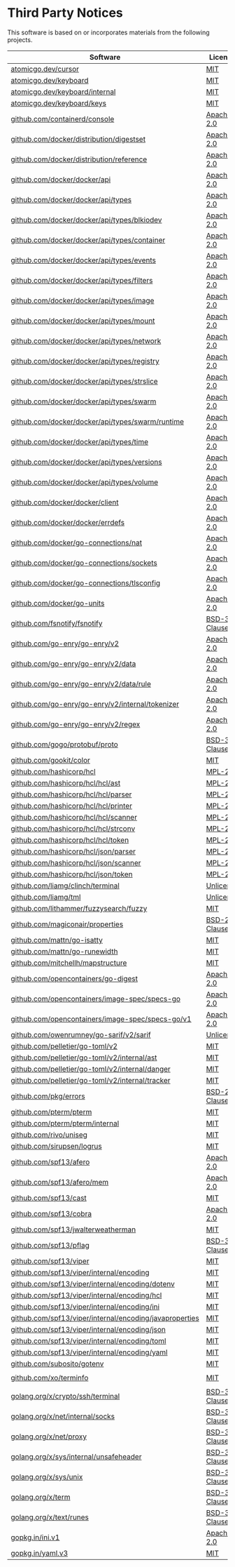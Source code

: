 # Third Party Notices
This software is based on or incorporates materials from the following projects. 

| Software | License | Version |
| --- | --- | --- |
|[atomicgo.dev/cursor](https://pkg.go.dev/atomicgo.dev/cursor)|[MIT](http://opensource.org/licenses/mit-license.php)|`v0.1.1`|
|[atomicgo.dev/keyboard](https://pkg.go.dev/atomicgo.dev/keyboard)|[MIT](http://opensource.org/licenses/mit-license.php)|`v0.2.8`|
|[atomicgo.dev/keyboard/internal](https://pkg.go.dev/atomicgo.dev/keyboard/internal)|[MIT](http://opensource.org/licenses/mit-license.php)|`v0.2.8`|
|[atomicgo.dev/keyboard/keys](https://pkg.go.dev/atomicgo.dev/keyboard/keys)|[MIT](http://opensource.org/licenses/mit-license.php)|`v0.2.8`|
|[github.com/containerd/console](https://pkg.go.dev/github.com/containerd/console)|[Apache-2.0](http://www.apache.org/licenses/)|`v1.0.3`|
|[github.com/docker/distribution/digestset](https://pkg.go.dev/github.com/docker/distribution/digestset)|[Apache-2.0](http://www.apache.org/licenses/)|`v2.8.1+incompatible`|
|[github.com/docker/distribution/reference](https://pkg.go.dev/github.com/docker/distribution/reference)|[Apache-2.0](http://www.apache.org/licenses/)|`v2.8.1+incompatible`|
|[github.com/docker/docker/api](https://pkg.go.dev/github.com/docker/docker/api)|[Apache-2.0](http://www.apache.org/licenses/)|`v20.10.17+incompatible`|
|[github.com/docker/docker/api/types](https://pkg.go.dev/github.com/docker/docker/api/types)|[Apache-2.0](http://www.apache.org/licenses/)|`v20.10.17+incompatible`|
|[github.com/docker/docker/api/types/blkiodev](https://pkg.go.dev/github.com/docker/docker/api/types/blkiodev)|[Apache-2.0](http://www.apache.org/licenses/)|`v20.10.17+incompatible`|
|[github.com/docker/docker/api/types/container](https://pkg.go.dev/github.com/docker/docker/api/types/container)|[Apache-2.0](http://www.apache.org/licenses/)|`v20.10.17+incompatible`|
|[github.com/docker/docker/api/types/events](https://pkg.go.dev/github.com/docker/docker/api/types/events)|[Apache-2.0](http://www.apache.org/licenses/)|`v20.10.17+incompatible`|
|[github.com/docker/docker/api/types/filters](https://pkg.go.dev/github.com/docker/docker/api/types/filters)|[Apache-2.0](http://www.apache.org/licenses/)|`v20.10.17+incompatible`|
|[github.com/docker/docker/api/types/image](https://pkg.go.dev/github.com/docker/docker/api/types/image)|[Apache-2.0](http://www.apache.org/licenses/)|`v20.10.17+incompatible`|
|[github.com/docker/docker/api/types/mount](https://pkg.go.dev/github.com/docker/docker/api/types/mount)|[Apache-2.0](http://www.apache.org/licenses/)|`v20.10.17+incompatible`|
|[github.com/docker/docker/api/types/network](https://pkg.go.dev/github.com/docker/docker/api/types/network)|[Apache-2.0](http://www.apache.org/licenses/)|`v20.10.17+incompatible`|
|[github.com/docker/docker/api/types/registry](https://pkg.go.dev/github.com/docker/docker/api/types/registry)|[Apache-2.0](http://www.apache.org/licenses/)|`v20.10.17+incompatible`|
|[github.com/docker/docker/api/types/strslice](https://pkg.go.dev/github.com/docker/docker/api/types/strslice)|[Apache-2.0](http://www.apache.org/licenses/)|`v20.10.17+incompatible`|
|[github.com/docker/docker/api/types/swarm](https://pkg.go.dev/github.com/docker/docker/api/types/swarm)|[Apache-2.0](http://www.apache.org/licenses/)|`v20.10.17+incompatible`|
|[github.com/docker/docker/api/types/swarm/runtime](https://pkg.go.dev/github.com/docker/docker/api/types/swarm/runtime)|[Apache-2.0](http://www.apache.org/licenses/)|`v20.10.17+incompatible`|
|[github.com/docker/docker/api/types/time](https://pkg.go.dev/github.com/docker/docker/api/types/time)|[Apache-2.0](http://www.apache.org/licenses/)|`v20.10.17+incompatible`|
|[github.com/docker/docker/api/types/versions](https://pkg.go.dev/github.com/docker/docker/api/types/versions)|[Apache-2.0](http://www.apache.org/licenses/)|`v20.10.17+incompatible`|
|[github.com/docker/docker/api/types/volume](https://pkg.go.dev/github.com/docker/docker/api/types/volume)|[Apache-2.0](http://www.apache.org/licenses/)|`v20.10.17+incompatible`|
|[github.com/docker/docker/client](https://pkg.go.dev/github.com/docker/docker/client)|[Apache-2.0](http://www.apache.org/licenses/)|`v20.10.17+incompatible`|
|[github.com/docker/docker/errdefs](https://pkg.go.dev/github.com/docker/docker/errdefs)|[Apache-2.0](http://www.apache.org/licenses/)|`v20.10.17+incompatible`|
|[github.com/docker/go-connections/nat](https://pkg.go.dev/github.com/docker/go-connections/nat)|[Apache-2.0](http://www.apache.org/licenses/)|`v0.4.0`|
|[github.com/docker/go-connections/sockets](https://pkg.go.dev/github.com/docker/go-connections/sockets)|[Apache-2.0](http://www.apache.org/licenses/)|`v0.4.0`|
|[github.com/docker/go-connections/tlsconfig](https://pkg.go.dev/github.com/docker/go-connections/tlsconfig)|[Apache-2.0](http://www.apache.org/licenses/)|`v0.4.0`|
|[github.com/docker/go-units](https://pkg.go.dev/github.com/docker/go-units)|[Apache-2.0](http://www.apache.org/licenses/)|`v0.4.0`|
|[github.com/fsnotify/fsnotify](https://pkg.go.dev/github.com/fsnotify/fsnotify)|[BSD-3-Clause](http://www.opensource.org/licenses/BSD-3-Clause)|`v1.5.4`|
|[github.com/go-enry/go-enry/v2](https://pkg.go.dev/github.com/go-enry/go-enry/v2)|[Apache-2.0](http://www.apache.org/licenses/)|`v2.8.2`|
|[github.com/go-enry/go-enry/v2/data](https://pkg.go.dev/github.com/go-enry/go-enry/v2/data)|[Apache-2.0](http://www.apache.org/licenses/)|`v2.8.2`|
|[github.com/go-enry/go-enry/v2/data/rule](https://pkg.go.dev/github.com/go-enry/go-enry/v2/data/rule)|[Apache-2.0](http://www.apache.org/licenses/)|`v2.8.2`|
|[github.com/go-enry/go-enry/v2/internal/tokenizer](https://pkg.go.dev/github.com/go-enry/go-enry/v2/internal/tokenizer)|[Apache-2.0](http://www.apache.org/licenses/)|`v2.8.2`|
|[github.com/go-enry/go-enry/v2/regex](https://pkg.go.dev/github.com/go-enry/go-enry/v2/regex)|[Apache-2.0](http://www.apache.org/licenses/)|`v2.8.2`|
|[github.com/gogo/protobuf/proto](https://pkg.go.dev/github.com/gogo/protobuf/proto)|[BSD-3-Clause](http://www.opensource.org/licenses/BSD-3-Clause)|`v1.3.2`|
|[github.com/gookit/color](https://pkg.go.dev/github.com/gookit/color)|[MIT](http://opensource.org/licenses/mit-license.php)|`v1.5.0`|
|[github.com/hashicorp/hcl](https://pkg.go.dev/github.com/hashicorp/hcl)|[MPL-2.0](http://mpl.mozilla.org/2012/01/03/announcing-mpl-2-0/)|`v1.0.0`|
|[github.com/hashicorp/hcl/hcl/ast](https://pkg.go.dev/github.com/hashicorp/hcl/hcl/ast)|[MPL-2.0](http://mpl.mozilla.org/2012/01/03/announcing-mpl-2-0/)|`v1.0.0`|
|[github.com/hashicorp/hcl/hcl/parser](https://pkg.go.dev/github.com/hashicorp/hcl/hcl/parser)|[MPL-2.0](http://mpl.mozilla.org/2012/01/03/announcing-mpl-2-0/)|`v1.0.0`|
|[github.com/hashicorp/hcl/hcl/printer](https://pkg.go.dev/github.com/hashicorp/hcl/hcl/printer)|[MPL-2.0](http://mpl.mozilla.org/2012/01/03/announcing-mpl-2-0/)|`v1.0.0`|
|[github.com/hashicorp/hcl/hcl/scanner](https://pkg.go.dev/github.com/hashicorp/hcl/hcl/scanner)|[MPL-2.0](http://mpl.mozilla.org/2012/01/03/announcing-mpl-2-0/)|`v1.0.0`|
|[github.com/hashicorp/hcl/hcl/strconv](https://pkg.go.dev/github.com/hashicorp/hcl/hcl/strconv)|[MPL-2.0](http://mpl.mozilla.org/2012/01/03/announcing-mpl-2-0/)|`v1.0.0`|
|[github.com/hashicorp/hcl/hcl/token](https://pkg.go.dev/github.com/hashicorp/hcl/hcl/token)|[MPL-2.0](http://mpl.mozilla.org/2012/01/03/announcing-mpl-2-0/)|`v1.0.0`|
|[github.com/hashicorp/hcl/json/parser](https://pkg.go.dev/github.com/hashicorp/hcl/json/parser)|[MPL-2.0](http://mpl.mozilla.org/2012/01/03/announcing-mpl-2-0/)|`v1.0.0`|
|[github.com/hashicorp/hcl/json/scanner](https://pkg.go.dev/github.com/hashicorp/hcl/json/scanner)|[MPL-2.0](http://mpl.mozilla.org/2012/01/03/announcing-mpl-2-0/)|`v1.0.0`|
|[github.com/hashicorp/hcl/json/token](https://pkg.go.dev/github.com/hashicorp/hcl/json/token)|[MPL-2.0](http://mpl.mozilla.org/2012/01/03/announcing-mpl-2-0/)|`v1.0.0`|
|[github.com/liamg/clinch/terminal](https://pkg.go.dev/github.com/liamg/clinch/terminal)|[Unlicense](http://unlicense.org/)|`v1.6.1`|
|[github.com/liamg/tml](https://pkg.go.dev/github.com/liamg/tml)|[Unlicense](http://unlicense.org/)|`v0.3.0`|
|[github.com/lithammer/fuzzysearch/fuzzy](https://pkg.go.dev/github.com/lithammer/fuzzysearch/fuzzy)|[MIT](http://opensource.org/licenses/mit-license.php)|`v1.1.5`|
|[github.com/magiconair/properties](https://pkg.go.dev/github.com/magiconair/properties)|[BSD-2-Clause](http://www.opensource.org/licenses/BSD-2-Clause)|`v1.8.6`|
|[github.com/mattn/go-isatty](https://pkg.go.dev/github.com/mattn/go-isatty)|[MIT](http://opensource.org/licenses/mit-license.php)|`v0.0.14`|
|[github.com/mattn/go-runewidth](https://pkg.go.dev/github.com/mattn/go-runewidth)|[MIT](http://opensource.org/licenses/mit-license.php)|`v0.0.13`|
|[github.com/mitchellh/mapstructure](https://pkg.go.dev/github.com/mitchellh/mapstructure)|[MIT](http://opensource.org/licenses/mit-license.php)|`v1.5.0`|
|[github.com/opencontainers/go-digest](https://pkg.go.dev/github.com/opencontainers/go-digest)|[Apache-2.0](http://www.apache.org/licenses/)|`v1.0.0`|
|[github.com/opencontainers/image-spec/specs-go](https://pkg.go.dev/github.com/opencontainers/image-spec/specs-go)|[Apache-2.0](http://www.apache.org/licenses/)|`v1.0.2`|
|[github.com/opencontainers/image-spec/specs-go/v1](https://pkg.go.dev/github.com/opencontainers/image-spec/specs-go/v1)|[Apache-2.0](http://www.apache.org/licenses/)|`v1.0.2`|
|[github.com/owenrumney/go-sarif/v2/sarif](https://pkg.go.dev/github.com/owenrumney/go-sarif/v2/sarif)|[Unlicense](http://unlicense.org/)|`v2.1.2`|
|[github.com/pelletier/go-toml/v2](https://pkg.go.dev/github.com/pelletier/go-toml/v2)|[MIT](http://opensource.org/licenses/mit-license.php)|`v2.0.1`|
|[github.com/pelletier/go-toml/v2/internal/ast](https://pkg.go.dev/github.com/pelletier/go-toml/v2/internal/ast)|[MIT](http://opensource.org/licenses/mit-license.php)|`v2.0.1`|
|[github.com/pelletier/go-toml/v2/internal/danger](https://pkg.go.dev/github.com/pelletier/go-toml/v2/internal/danger)|[MIT](http://opensource.org/licenses/mit-license.php)|`v2.0.1`|
|[github.com/pelletier/go-toml/v2/internal/tracker](https://pkg.go.dev/github.com/pelletier/go-toml/v2/internal/tracker)|[MIT](http://opensource.org/licenses/mit-license.php)|`v2.0.1`|
|[github.com/pkg/errors](https://pkg.go.dev/github.com/pkg/errors)|[BSD-2-Clause](http://www.opensource.org/licenses/BSD-2-Clause)|`v0.9.1`|
|[github.com/pterm/pterm](https://pkg.go.dev/github.com/pterm/pterm)|[MIT](http://opensource.org/licenses/mit-license.php)|`v0.12.42`|
|[github.com/pterm/pterm/internal](https://pkg.go.dev/github.com/pterm/pterm/internal)|[MIT](http://opensource.org/licenses/mit-license.php)|`v0.12.42`|
|[github.com/rivo/uniseg](https://pkg.go.dev/github.com/rivo/uniseg)|[MIT](http://opensource.org/licenses/mit-license.php)|`v0.2.0`|
|[github.com/sirupsen/logrus](https://pkg.go.dev/github.com/sirupsen/logrus)|[MIT](http://opensource.org/licenses/mit-license.php)|`v1.8.1`|
|[github.com/spf13/afero](https://pkg.go.dev/github.com/spf13/afero)|[Apache-2.0](http://www.apache.org/licenses/)|`v1.8.2`|
|[github.com/spf13/afero/mem](https://pkg.go.dev/github.com/spf13/afero/mem)|[Apache-2.0](http://www.apache.org/licenses/)|`v1.8.2`|
|[github.com/spf13/cast](https://pkg.go.dev/github.com/spf13/cast)|[MIT](http://opensource.org/licenses/mit-license.php)|`v1.5.0`|
|[github.com/spf13/cobra](https://pkg.go.dev/github.com/spf13/cobra)|[Apache-2.0](http://www.apache.org/licenses/)|`v1.4.0`|
|[github.com/spf13/jwalterweatherman](https://pkg.go.dev/github.com/spf13/jwalterweatherman)|[MIT](http://opensource.org/licenses/mit-license.php)|`v1.1.0`|
|[github.com/spf13/pflag](https://pkg.go.dev/github.com/spf13/pflag)|[BSD-3-Clause](http://www.opensource.org/licenses/BSD-3-Clause)|`v1.0.5`|
|[github.com/spf13/viper](https://pkg.go.dev/github.com/spf13/viper)|[MIT](http://opensource.org/licenses/mit-license.php)|`v1.12.0`|
|[github.com/spf13/viper/internal/encoding](https://pkg.go.dev/github.com/spf13/viper/internal/encoding)|[MIT](http://opensource.org/licenses/mit-license.php)|`v1.12.0`|
|[github.com/spf13/viper/internal/encoding/dotenv](https://pkg.go.dev/github.com/spf13/viper/internal/encoding/dotenv)|[MIT](http://opensource.org/licenses/mit-license.php)|`v1.12.0`|
|[github.com/spf13/viper/internal/encoding/hcl](https://pkg.go.dev/github.com/spf13/viper/internal/encoding/hcl)|[MIT](http://opensource.org/licenses/mit-license.php)|`v1.12.0`|
|[github.com/spf13/viper/internal/encoding/ini](https://pkg.go.dev/github.com/spf13/viper/internal/encoding/ini)|[MIT](http://opensource.org/licenses/mit-license.php)|`v1.12.0`|
|[github.com/spf13/viper/internal/encoding/javaproperties](https://pkg.go.dev/github.com/spf13/viper/internal/encoding/javaproperties)|[MIT](http://opensource.org/licenses/mit-license.php)|`v1.12.0`|
|[github.com/spf13/viper/internal/encoding/json](https://pkg.go.dev/github.com/spf13/viper/internal/encoding/json)|[MIT](http://opensource.org/licenses/mit-license.php)|`v1.12.0`|
|[github.com/spf13/viper/internal/encoding/toml](https://pkg.go.dev/github.com/spf13/viper/internal/encoding/toml)|[MIT](http://opensource.org/licenses/mit-license.php)|`v1.12.0`|
|[github.com/spf13/viper/internal/encoding/yaml](https://pkg.go.dev/github.com/spf13/viper/internal/encoding/yaml)|[MIT](http://opensource.org/licenses/mit-license.php)|`v1.12.0`|
|[github.com/subosito/gotenv](https://pkg.go.dev/github.com/subosito/gotenv)|[MIT](http://opensource.org/licenses/mit-license.php)|`v1.3.0`|
|[github.com/xo/terminfo](https://pkg.go.dev/github.com/xo/terminfo)|[MIT](http://opensource.org/licenses/mit-license.php)|`v0.0.0-20210125001918-ca9a967f8778`|
|[golang.org/x/crypto/ssh/terminal](https://pkg.go.dev/golang.org/x/crypto/ssh/terminal)|[BSD-3-Clause](http://www.opensource.org/licenses/BSD-3-Clause)|`v0.0.0-20220411220226-7b82a4e95df4`|
|[golang.org/x/net/internal/socks](https://pkg.go.dev/golang.org/x/net/internal/socks)|[BSD-3-Clause](http://www.opensource.org/licenses/BSD-3-Clause)|`v0.0.0-20220520000938-2e3eb7b945c2`|
|[golang.org/x/net/proxy](https://pkg.go.dev/golang.org/x/net/proxy)|[BSD-3-Clause](http://www.opensource.org/licenses/BSD-3-Clause)|`v0.0.0-20220520000938-2e3eb7b945c2`|
|[golang.org/x/sys/internal/unsafeheader](https://pkg.go.dev/golang.org/x/sys/internal/unsafeheader)|[BSD-3-Clause](http://www.opensource.org/licenses/BSD-3-Clause)|`v0.0.0-20220520151302-bc2c85ada10a`|
|[golang.org/x/sys/unix](https://pkg.go.dev/golang.org/x/sys/unix)|[BSD-3-Clause](http://www.opensource.org/licenses/BSD-3-Clause)|`v0.0.0-20220520151302-bc2c85ada10a`|
|[golang.org/x/term](https://pkg.go.dev/golang.org/x/term)|[BSD-3-Clause](http://www.opensource.org/licenses/BSD-3-Clause)|`v0.0.0-20210927222741-03fcf44c2211`|
|[golang.org/x/text/runes](https://pkg.go.dev/golang.org/x/text/runes)|[BSD-3-Clause](http://www.opensource.org/licenses/BSD-3-Clause)|`v0.3.7`|
|[gopkg.in/ini.v1](https://pkg.go.dev/gopkg.in/ini.v1)|[Apache-2.0](http://www.apache.org/licenses/)|`v1.66.4`|
|[gopkg.in/yaml.v3](https://pkg.go.dev/gopkg.in/yaml.v3)|[MIT](http://opensource.org/licenses/mit-license.php)|`v3.0.1`|
